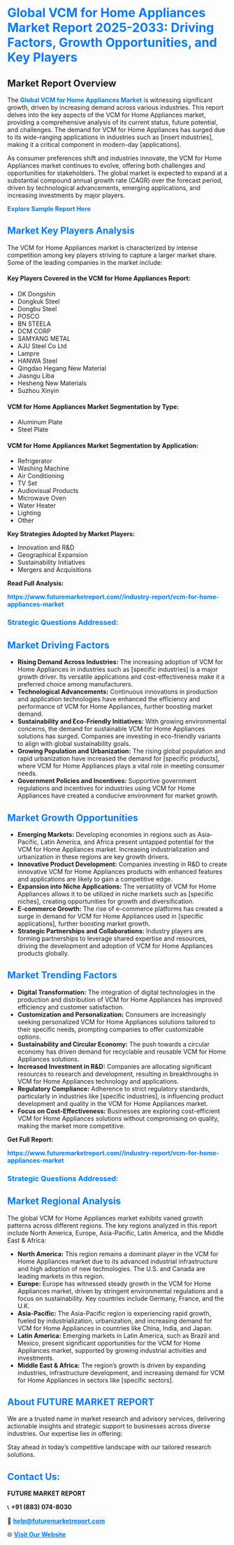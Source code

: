 <h1 style="color: #007BFF;">Global VCM for Home Appliances Market Report 2025-2033: Driving Factors, Growth Opportunities, and Key Players</h1>

<section id="overview">
<h2>Market Report Overview</h2>
<p>The <a href="https://www.futuremarketreport.com//industry-report/vcm-for-home-appliances-market" style="color: #007BFF; text-decoration: none;"><strong>Global VCM for Home Appliances Market</strong></a> is witnessing significant growth, driven by increasing demand across various industries. This report delves into the key aspects of the VCM for Home Appliances market, providing a comprehensive analysis of its current status, future potential, and challenges. The demand for VCM for Home Appliances has surged due to its wide-ranging applications in industries such as [insert industries], making it a critical component in modern-day [applications].</p>
<p>As consumer preferences shift and industries innovate, the VCM for Home Appliances market continues to evolve, offering both challenges and opportunities for stakeholders. The global market is expected to expand at a substantial compound annual growth rate (CAGR) over the forecast period, driven by technological advancements, emerging applications, and increasing investments by major players.</p>
</section>

<section id="overview">
<p><a href="https://www.futuremarketreport.com//request-sample/reportId=47109" style="color: #007BFF; text-decoration: none;"><strong>Explore Sample Report Here</strong></a></p>
</section>

<section id="key-players">
<h2 style="color: #007BFF;">Market Key Players Analysis</h2>
<p>The VCM for Home Appliances market is characterized by intense competition among key players striving to capture a larger market share. Some of the leading companies in the market include:</p>
<h4>Key Players Covered in the VCM for Home Appliances Report:</h4>
<ul><li>DK Dongshin</li><li>Dongkuk Steel</li><li>Dongbu Steel</li><li>POSCO</li><li>BN STEELA</li><li>DCM CORP</li><li>SAMYANG METAL</li><li>AJU Steel Co Ltd</li><li>Lampre</li><li>HANWA Steel</li><li>Qingdao Hegang New Material</li><li>Jiasngu Liba</li><li>Hesheng New Materials</li><li>Suzhou Xinyin</li></ul>
<h4>VCM for Home Appliances Market Segmentation by Type:</h4>
<ul><li>Aluminum Plate</li><li>Steel Plate</li></ul>

<h4>VCM for Home Appliances Market Segmentation by Application:</h4>
<ul><li>Refrigerator</li><li>Washing Machine</li><li>Air Conditioning</li><li>TV Set</li><li>Audiovisual Products</li><li>Microwave Oven</li><li>Water Heater</li><li>Lighting</li><li>Other</li></ul>
<p><strong>Key Strategies Adopted by Market Players:</strong></p>
<ul>
<li>Innovation and R&D</li>
<li>Geographical Expansion</li>
<li>Sustainability Initiatives</li>
<li>Mergers and Acquisitions</li>
</ul>
</section>

<section>
<p><strong>Read Full Analysis: </strong></p><a href="https://www.futuremarketreport.com//industry-report/vcm-for-home-appliances-market" style="color: #007BFF; text-decoration: none;"><strong>https://www.futuremarketreport.com//industry-report/vcm-for-home-appliances-market</strong></a>
<h3 style="color: #007BFF;">Strategic Questions Addressed:</h3>
</section>

<section id="driving-factors">
<h2 style="color: #007BFF;">Market Driving Factors</h2>
<ul>
<li><strong>Rising Demand Across Industries:</strong> The increasing adoption of VCM for Home Appliances in industries such as [specific industries] is a major growth driver. Its versatile applications and cost-effectiveness make it a preferred choice among manufacturers.</li>
<li><strong>Technological Advancements:</strong> Continuous innovations in production and application technologies have enhanced the efficiency and performance of VCM for Home Appliances, further boosting market demand.</li>
<li><strong>Sustainability and Eco-Friendly Initiatives:</strong> With growing environmental concerns, the demand for sustainable VCM for Home Appliances solutions has surged. Companies are investing in eco-friendly variants to align with global sustainability goals.</li>
<li><strong>Growing Population and Urbanization:</strong> The rising global population and rapid urbanization have increased the demand for [specific products], where VCM for Home Appliances plays a vital role in meeting consumer needs.</li>
<li><strong>Government Policies and Incentives:</strong> Supportive government regulations and incentives for industries using VCM for Home Appliances have created a conducive environment for market growth.</li>
</ul>
</section>

<section id="growth-opportunities">
<h2 style="color: #007BFF;">Market Growth Opportunities</h2>
<ul>
<li><strong>Emerging Markets:</strong> Developing economies in regions such as Asia-Pacific, Latin America, and Africa present untapped potential for the VCM for Home Appliances market. Increasing industrialization and urbanization in these regions are key growth drivers.</li>
<li><strong>Innovative Product Development:</strong> Companies investing in R&D to create innovative VCM for Home Appliances products with enhanced features and applications are likely to gain a competitive edge.</li>
<li><strong>Expansion into Niche Applications:</strong> The versatility of VCM for Home Appliances allows it to be utilized in niche markets such as [specific niches], creating opportunities for growth and diversification.</li>
<li><strong>E-commerce Growth:</strong> The rise of e-commerce platforms has created a surge in demand for VCM for Home Appliances used in [specific applications], further boosting market growth.</li>
<li><strong>Strategic Partnerships and Collaborations:</strong> Industry players are forming partnerships to leverage shared expertise and resources, driving the development and adoption of VCM for Home Appliances products globally.</li>
</ul>
</section>

<section id="trending-factors">
<h2 style="color: #007BFF;">Market Trending Factors</h2>
<ul>
<li><strong>Digital Transformation:</strong> The integration of digital technologies in the production and distribution of VCM for Home Appliances has improved efficiency and customer satisfaction.</li>
<li><strong>Customization and Personalization:</strong> Consumers are increasingly seeking personalized VCM for Home Appliances solutions tailored to their specific needs, prompting companies to offer customizable options.</li>
<li><strong>Sustainability and Circular Economy:</strong> The push towards a circular economy has driven demand for recyclable and reusable VCM for Home Appliances solutions.</li>
<li><strong>Increased Investment in R&D:</strong> Companies are allocating significant resources to research and development, resulting in breakthroughs in VCM for Home Appliances technology and applications.</li>
<li><strong>Regulatory Compliance:</strong> Adherence to strict regulatory standards, particularly in industries like [specific industries], is influencing product development and quality in the VCM for Home Appliances market.</li>
<li><strong>Focus on Cost-Effectiveness:</strong> Businesses are exploring cost-efficient VCM for Home Appliances solutions without compromising on quality, making the market more competitive.</li>
</ul>
</section>

<section>
<p><strong>Get Full Report: </strong></p><a href="https://www.futuremarketreport.com//industry-report/vcm-for-home-appliances-market" style="color: #007BFF; text-decoration: none;"><strong>https://www.futuremarketreport.com//industry-report/vcm-for-home-appliances-market</strong></a>
<h3 style="color: #007BFF;">Strategic Questions Addressed:</h3>
</section>


<section id="regional-analysis">
<h2 style="color: #007BFF;">Market Regional Analysis</h2>
<p>The global VCM for Home Appliances market exhibits varied growth patterns across different regions. The key regions analyzed in this report include North America, Europe, Asia-Pacific, Latin America, and the Middle East & Africa:</p>
<ul>
<li><strong>North America:</strong> This region remains a dominant player in the VCM for Home Appliances market due to its advanced industrial infrastructure and high adoption of new technologies. The U.S. and Canada are leading markets in this region.</li>
<li><strong>Europe:</strong> Europe has witnessed steady growth in the VCM for Home Appliances market, driven by stringent environmental regulations and a focus on sustainability. Key countries include Germany, France, and the U.K.</li>
<li><strong>Asia-Pacific:</strong> The Asia-Pacific region is experiencing rapid growth, fueled by industrialization, urbanization, and increasing demand for VCM for Home Appliances in countries like China, India, and Japan.</li>
<li><strong>Latin America:</strong> Emerging markets in Latin America, such as Brazil and Mexico, present significant opportunities for the VCM for Home Appliances market, supported by growing industrial activities and investments.</li>
<li><strong>Middle East & Africa:</strong> The region’s growth is driven by expanding industries, infrastructure development, and increasing demand for VCM for Home Appliances in sectors like [specific sectors].</li>
</ul>
</section>

<footer>
<h2 style="color: #007BFF;">About FUTURE MARKET REPORT</h2>
<p>We are a trusted name in market research and advisory services, delivering actionable insights and strategic support to businesses across diverse industries. Our expertise lies in offering:</p>

<p>Stay ahead in today’s competitive landscape with our tailored research solutions.</p>

<h2 style="color: #007BFF;">Contact Us:</h2>
<p><strong>FUTURE MARKET REPORT</strong></p>
<p>📞 <strong>+91 (883) 074-8030</strong></p>
<p>📧 <strong><a href="mailto:help@futuremarketreport.com" style="color: #007BFF;">help@futuremarketreport.com</a></strong></p>
<p>🌐 <strong><a href="https://www.futuremarketreport.com/" style="color: #007BFF;">Visit Our Website</a></strong></p>
</footer>